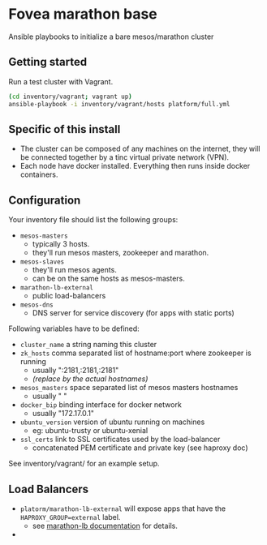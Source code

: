# Fovea marathon base

Ansible playbooks to initialize a bare mesos/marathon cluster

## Getting started

Run a test cluster with Vagrant.

```sh
(cd inventory/vagrant; vagrant up)
ansible-playbook -i inventory/vagrant/hosts platform/full.yml
```

## Specific of this install

 * The cluster can be composed of any machines on the internet, they will be connected together by a tinc virtual private network (VPN).
 * Each node have docker installed. Everything then runs inside docker containers.

## Configuration

Your inventory file should list the following groups:

 * `mesos-masters`
   * typically 3 hosts.
   * they'll run mesos masters, zookeeper and marathon.
 * `mesos-slaves`
   * they'll run mesos agents.
   * can be on the same hosts as mesos-masters.
 * `marathon-lb-external`
   * public load-balancers
 * `mesos-dns`
   * DNS server for service discovery (for apps with static ports)

Following variables have to be defined:

 * `cluster_name` a string naming this cluster
 * `zk_hosts` comma separated list of hostname:port where zookeeper is running
   * usually "<master1>:2181,<master2>:2181,<master3>:2181"
   * _(replace <masterX> by the actual hostnames)_
 * `mesos_masters` space separated list of mesos masters hostnames
   * usually "<master1> <master2> <master3>"
 * `docker_bip` binding interface for docker network
   * usually "172.17.0.1"
 * `ubuntu_version` version of ubuntu running on machines
   * eg: ubuntu-trusty or ubuntu-xenial
 * `ssl_certs` link to SSL certificates used by the load-balancer
   * concatenated PEM certificate and private key (see haproxy doc)

See inventory/vagrant/ for an example setup.

## Load Balancers

 * `platorm/marathon-lb-external` will expose apps that have the `HAPROXY_GROUP=external` label.
   * see [marathon-lb documentation](https://github.com/mesosphere/marathon-lb) for details.
 *
